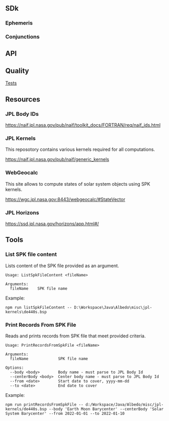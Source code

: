 ## SDk

### Ephemeris

### Conjunctions

## API

## Quality

[Tests](api/jpl/test/README.md)

## Resources

### JPL Body IDs
https://naif.jpl.nasa.gov/pub/naif/toolkit_docs/FORTRAN/req/naif_ids.html

### JPL Kernels
This reposotory contains various kernels required for all computations.

https://naif.jpl.nasa.gov/pub/naif/generic_kernels

### WebGeocalc
This site allows to compute states of solar system objects using SPK kernels.

https://wgc.jpl.nasa.gov:8443/webgeocalc/#StateVector

### JPL Horizons

https://ssd.jpl.nasa.gov/horizons/app.html#/

## Tools

### List SPK file content

Lists content of the SPK file provided as an argument.

```
Usage: ListSpkFileContent <fileName>

Arguments:
  fileName    SPK file name
```

Example:
```
npm run listSpkFileContent -- D:\Workspace\Java\Albedo\misc\jpl-kernels\de440s.bsp
```

### Print Records From SPK File

Reads and prints records from SPK file that meet provided criteria.

```
Usage: PrintRecordsFromSpkFile <fileName>

Arguments:
  fileName             SPK file name

Options:
  --body <body>        Body name - must parse to JPL Body Id
  --centerBody <body>  Center body name - must parse to JPL Body Id
  --from <date>        Start date to cover, yyyy-mm-dd
  --to <date>          End date to cover
```

Example:
```
npm run printRecordsFromSpkFile -- d:/Workspace/Java/Albedo/misc/jpl-kernels/de440s.bsp --body 'Earth Moon Barycenter' --centerBody 'Solar System Barycenter' --from 2022-01-01 --to 2022-01-10
```